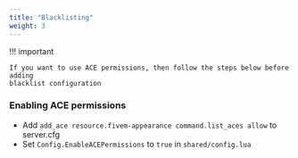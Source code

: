 ```yaml
---
title: "Blacklisting"
weight: 3
---
```


!!! important

    If you want to use ACE permissions, then follow the steps below before adding
    blacklist configuration

### Enabling ACE permissions

- Add `add_ace resource.fivem-appearance command.list_aces allow` to server.cfg
- Set `Config.EnableACEPermissions` to `true` in `shared/config.lua`
